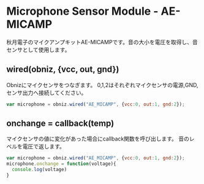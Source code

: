 # Microphone Sensor Module - AE-MICAMP
秋月電子のマイクアンプキットAE-MICAMPです。音の大小を電圧を取得し、音センサとして使用します。

## wired(obniz, {vcc, out, gnd})
Obnizにマイクセンサをつなぎます。
0,1,2はそれぞれマイクセンサの電源,GND,センサ出力へ接続してください。
```javascript
var microphone = obniz.wired("AE_MICAMP", {vcc:0, out:1, gnd:2});
```

## onchange = callback(temp)
マイクセンサの値に変化があった場合にcallback関数を呼び出します。
音のレベルを電圧で返します。

```javascript
var microphone = obniz.wired("AE_MICAMP", {vcc:0, out:1, gnd:2});
microphone.onchange = function(voltage){
  console.log(voltage)
}
```

